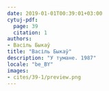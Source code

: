 ```yaml
---
date: 2019-01-01T00:39:01+03:00
cytuj-pdf:
  page: 39
  citation: 1
authors:
- Васіль Быкаў
title: "Васіль Быкаў"
description: "У тумане. 1987"
locale: "be_BY"
images:
- cites/39-1/preview.png
---
```

